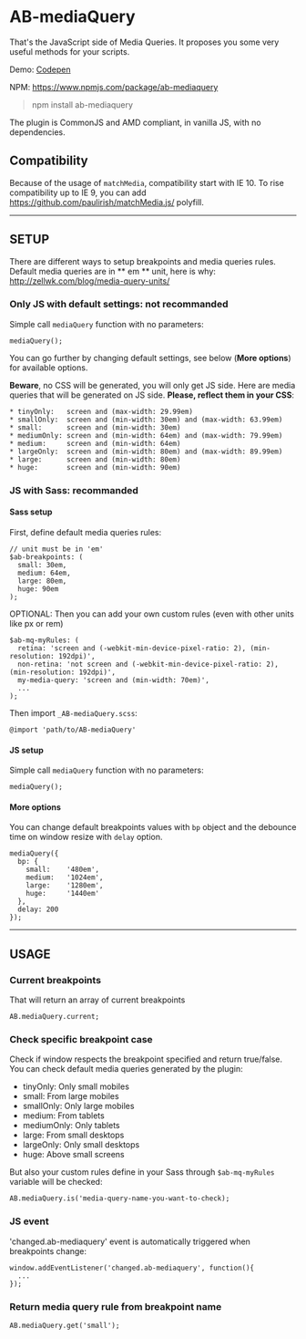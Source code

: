 # AB-mediaQuery
That's the JavaScript side of Media Queries. It proposes you some very useful methods for your scripts.

Demo: [Codepen](http://codepen.io/lordfpx/pen/dXopOW?editors=0010)

NPM: https://www.npmjs.com/package/ab-mediaquery

> npm install ab-mediaquery

The plugin is CommonJS and AMD compliant, in vanilla JS, with no dependencies.

## Compatibility

Because of the usage of `matchMedia`, compatibility start with IE 10. To rise compatibility up to IE 9, you can add https://github.com/paulirish/matchMedia.js/ polyfill.

---

## SETUP

There are different ways to setup breakpoints and media queries rules. Default media queries are in ** em ** unit, here is why: http://zellwk.com/blog/media-query-units/

### Only JS with default settings: not recommanded

Simple call `mediaQuery` function with no parameters:
```
mediaQuery();
```

You can go further by changing default settings, see below (**More options**) for available options.

**Beware**, no CSS will be generated, you will only get JS side. Here are media queries that will be generated on JS side. **Please, reflect them in your CSS**:
```
* tinyOnly:   screen and (max-width: 29.99em)
* smallOnly:  screen and (min-width: 30em) and (max-width: 63.99em)
* small:      screen and (min-width: 30em)
* mediumOnly: screen and (min-width: 64em) and (max-width: 79.99em)
* medium:     screen and (min-width: 64em)
* largeOnly:  screen and (min-width: 80em) and (max-width: 89.99em)
* large:      screen and (min-width: 80em)
* huge:       screen and (min-width: 90em)
```

### JS with Sass: recommanded

#### Sass setup

First, define default media queries rules:
```
// unit must be in 'em'
$ab-breakpoints: (
  small: 30em,
  medium: 64em,
  large: 80em,
  huge: 90em
);
```

OPTIONAL: Then you can add your own custom rules (even with other units like px or rem)
```
$ab-mq-myRules: (
  retina: 'screen and (-webkit-min-device-pixel-ratio: 2), (min-resolution: 192dpi)',
  non-retina: 'not screen and (-webkit-min-device-pixel-ratio: 2), (min-resolution: 192dpi)',
  my-media-query: 'screen and (min-width: 70em)',
  ...
);
```

Then import `_AB-mediaQuery.scss`:
```
@import 'path/to/AB-mediaQuery'
```

#### JS setup

Simple call `mediaQuery` function with no parameters:
```
mediaQuery();
```

#### More options

You can change default breakpoints values with `bp` object and the debounce time on window resize with `delay` option.

```
mediaQuery({
  bp: {
    small:    '480em',
    medium:   '1024em',
    large:    '1280em',
    huge:     '1440em'
  },
  delay: 200
});
```

---

## USAGE

### Current breakpoints

That will return an array of current breakpoints
```
AB.mediaQuery.current;
```

### Check specific breakpoint case
Check if window respects the breakpoint specified and return true/false. You can check default media queries generated by the plugin:
* tinyOnly: Only small mobiles
* small: From large mobiles
* smallOnly: Only large mobiles
* medium: From tablets
* mediumOnly: Only tablets
* large: From small desktops
* largeOnly: Only small desktops
* huge: Above small screens

But also your custom rules define in your Sass through `$ab-mq-myRules` variable will be checked:

```
AB.mediaQuery.is('media-query-name-you-want-to-check);
```

### JS event
'changed.ab-mediaquery' event is automatically triggered when breakpoints change:
```
window.addEventListener('changed.ab-mediaquery', function(){
  ...
});
```

### Return media query rule from breakpoint name
```
AB.mediaQuery.get('small');
```

